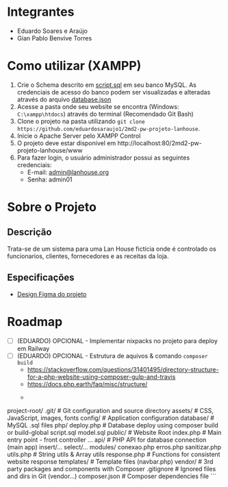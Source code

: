# Integrantes

-   Eduardo Soares e Araújo
-   Gian Pablo Benvive Torres

# Como utilizar (XAMPP)

1.  Crie o Schema descrito em [script.sql](project-data/banco-de-dados/script.sql) em seu banco MySQL. As credenciais de acesso do banco podem ser visualizadas e alteradas através do arquivo [database.json](database.json)
2.  Acesse a pasta onde seu website se encontra (Windows: `C:\xampp\htdocs`) através do terminal (Recomendado Git Bash)
3.  Clone o projeto na pasta utilizando `git clone https://github.com/eduardosaraujo1/2md2-pw-projeto-lanhouse`.
4.  Inicie o Apache Server pelo XAMPP Control
5.  O projeto deve estar disponivel em http://localhost:80/2md2-pw-projeto-lanhouse/www
6.  Para fazer login, o usuário administrador possui as seguintes credenciais:
    -   E-mail: admin@lanhouse.org
    -   Senha: admin01

# Sobre o Projeto

## Descrição

Trata-se de um sistema para uma Lan House fictícia onde é controlado os funcionarios, clientes, fornecedores e as receitas da loja.

## Especificações

-   [Design Figma do projeto](https://www.figma.com/design/PGKnYiHtQ5wEX7GWklSsVg/Projeto-LanHouse?node-id=0-1&t=JGkDWUHh2upO3IXY-1)

# Roadmap

-   [ ] (EDUARDO) OPCIONAL - Implementar nixpacks no projeto para deploy em Railway
-   [ ] (EDUARDO) OPCIONAL - Estrutura de aquivos & comando `composer build`
    - https://stackoverflow.com/questions/31401495/directory-structure-for-a-php-website-using-composer-gulp-and-travis
    - https://docs.php.earth/faq/misc/structure/
    - ```
project-root/
  .git/            # Git configuration and source directory
  assets/          # CSS, JavaScript, images, fonts
  config/          # Application configuration
  database/        # MySQL .sql files
      php/
          deploy.php # Database deploy using composer build or build-global
      script.sql
      model.sql
  public/          # Website Root
      index.php    # Main entry point - front controller
      ...
  api/             # PHP API for database connection (main app)
      insert/...
      select/...
      modules/
          conexao.php
          erros.php
          sanitizar.php
          utils.php # String utils & Array utils
      response.php # Functions for consistent website response
  templates/       # Template files (navbar.php)
  vendor/          # 3rd party packages and components with Composer
  .gitignore       # Ignored files and dirs in Git (vendor...)
  composer.json    # Composer dependencies file
      ```
